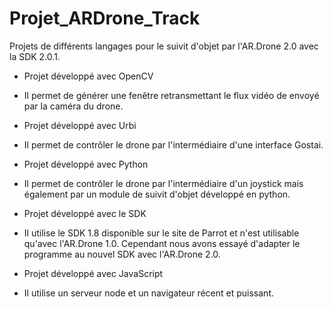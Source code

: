 Projet_ARDrone_Track
====================

Projets de différents langages pour le suivit d'objet par l'AR.Drone 2.0 avec la SDK 2.0.1.

- Projet développé avec OpenCV 
- Il permet de générer une fenêtre retransmettant le flux vidéo de envoyé par la caméra du drone.

- Projet développé avec Urbi
- Il permet de contrôler le drone par l'intermédiaire d'une interface Gostai.

- Projet développé avec Python
- Il permet de contrôler le drone par l'intermédiaire d'un joystick mais également par un module de suivit d'objet développé en python.

- Projet développé avec le SDK
- Il utilise le SDK 1.8 disponible sur le site de Parrot et n'est utilisable qu'avec l'AR.Drone 1.0. Cependant nous avons essayé d'adapter le programme au nouvel SDK avec l'AR.Drone 2.0.

- Projet développé avec JavaScript
- Il utilise un serveur node et un navigateur récent et puissant.
